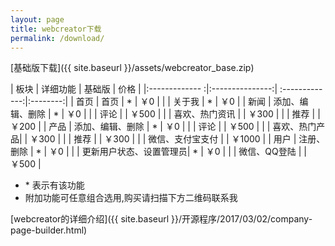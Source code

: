 ```yaml
---
layout: page
title: webcreator下载
permalink: /download/
---
```


[基础版下载]({{ site.baseurl }}/assets/webcreator_base.zip)



| 板块 			|		详细功能		| 基础版  		|   价格 		|
|:------------- :|:---------------:| :-------------:|:--------:|
| 首页     		| 	<span class="red"> 	首页</span> 		|		<span class="red"> * </span>	|  <span class="red">  ￥0 </span>	 		|
| 	    		| 		<span class="red"> 关于我</span>		|		<span class="red"> * </span> 		|   <span class="red">  ￥0 </span>	 		 |
| 新闻 		    | 	<span class="red"> 	添加、编辑、删除 </span>| <span class="red"> * </span>      |    <span class="red">  ￥0 </span>		 |
| 			    | 		评论 		| 	    		|   ￥500  		|
|				| 		喜欢、热门资讯	|		|	￥300	|
|				| 		推荐		|				|	￥200	|
| 	产品 		|  		<span class="red"> 添加、编辑、删除	</span>|   <span class="red"> * </span>  |	<span class="red">  ￥0 </span>	|
| 				|  		评论	     	|       |	￥500	|
| 				|  		喜欢、热门产品|       |	￥300	|
| 				|  		推荐	     	|       |	￥300	|
| 				|  		微信、支付宝支付    |       |	￥1000	|
| 		用户		|  		<span class="red"> 注册、删除</span>	|   <span class="red"> * </span>  |	<span class="red">  ￥0 </span>			|
| 				|  		<span class="red"> 更新用户状态、设置管理员</span>|   <span class="red"> * </span>   |	<span class="red">  ￥0 </span>			|
| 				|  		微信、QQ登陆		|   	    |	￥500	|

* <span class="red"> * </span> <span class="grey">表示有该功能</span>
* <span class="grey">附加功能可任意组合选用,购买请扫描下方二维码联系我</span>

[webcreator的详细介绍]({{ site.baseurl }}/开源程序/2017/03/02/company-page-builder.html)
